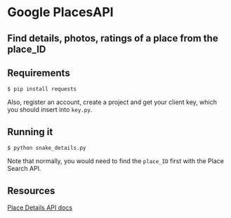 # Google PlacesAPI

## Find details, photos, ratings of a place from the place_ID

## Requirements

```
$ pip install requests
```

Also, register an account, create a project and get your client key, which you should insert into `key.py`.

## Running it

```
$ python snake_details.py
```

Note that normally, you would need to find the `place_ID` first with the Place Search API.

## Resources

[Place Details API docs](https://developers.google.com/places/web-service/details)
